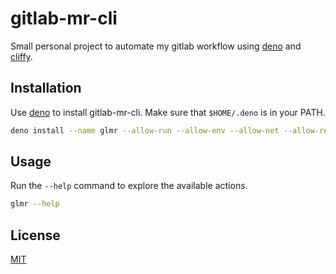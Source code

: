 # gitlab-mr-cli
Small personal project to automate my gitlab workflow using [deno](https://deno.land/) and [cliffy](https://github.com/c4spar/deno-cliffy).


## Installation

Use [deno](https://deno.land/) to install gitlab-mr-cli. Make sure that `$HOME/.deno` is in your PATH.

```bash
deno install --name glmr --allow-run --allow-env --allow-net --allow-read --no-check https://raw.githubusercontent.com/1DIce/gitlab-cli/main/main.ts
```

## Usage

Run the `--help` command to explore the available actions.
```bash
glmr --help
```

## License
[MIT](https://choosealicense.com/licenses/mit/)
